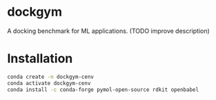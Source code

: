 # dockgym
A docking benchmark for ML applications. (TODO improve description)

# Installation

```bash
conda create -n dockgym-cenv
conda activate dockgym-cenv
conda install -c conda-forge pymol-open-source rdkit openbabel
